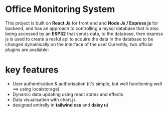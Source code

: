 #  Office  Monitoring System

This project is built on <b>React Js</b> for front end and <b>Node Js / Express js</b> for backend, and has an approach to controlling a mysql database that is also being accessed by an <b>ESP32</b> that sends data, to the database, then express js is used to create a resful api to acquire the data in the database to be changed dynamically on the interface of the user
Currently, two official plugins are available:

# key features
- User authentication & authorisation (it's simple, but well functioning well ==> using localstorage)
- Dynamic data updating using react states and effects
- Data visualisation with chart.js
- designed entirelly in **tailwind css** and **daisy ui**
